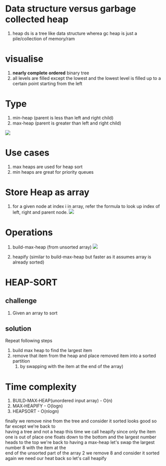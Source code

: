# Data structure versus garbage collected heap
1. heap ds is a tree like data structure wherea gc heap is just a pile/collection of memory/ram

# visualise
1. **nearly complete** **ordered** binary tree
2. all levels are filled except the lowest and the lowest level is filled  up to a certain point starting from the left

# Type
1. min-heap (parent is less than left and right child)
2. max-heap (parent is greater than left and right child)

  ![](https://i.ytimg.com/vi/86mQ1gD3Zgg/maxresdefault.jpg)

# Use cases
1. max heaps are used for heap sort
2. min heaps are great for priority queues

# Store Heap as array
1. for a given node at index i in array, refer the formula to look up index of left, right and parent node.
  ![](https://github.com/khatwaniNikhil/algorithms/blob/main/images/heap_store_in_array.png)
  
# Operations
1. build-max-heap (from unsorted array)
![](https://github.com/khatwaniNikhil/algorithms/blob/main/images/build_max_heap.png)

2. heapify (similar to build-max-heap but faster as it assumes array is already sorted)

# HEAP-SORT
## challenge
1. Given an array to sort

## solution
Repeat following steps
1.  build max heap to find the largest item
2.  remove that item from the heap and place removed item into a sorted partition
    1. by swapping with the item at the end of the array)

# Time complexity
1. BUILD‐MAX‐HEAP(unordered input array) - O(n)
2. MAX‐HEAPIFY - O(logn)
3. HEAPSORT  - O(nlogn)


finally we remove nine from the tree and consider  it sorted looks good so far except we're back to  
having a tree and not a heap this time we call  heapify since only the item one is out of place
one floats down to the bottom and  the largest number heads to the top
we're back to having a max-heap let's swap  the largest number 8 with the item at the  
end of the unsorted part of the array  2 we remove 8 and consider it sorted
again we need our heat back so let's call heapify
